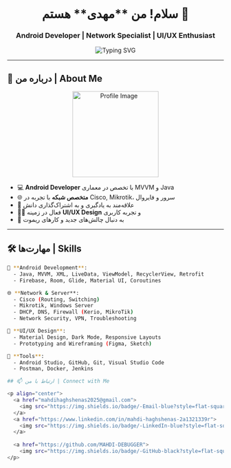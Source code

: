 <h1 align="center">سلام! من **مهدی** هستم 👋</h1>
<h3 align="center">Android Developer | Network Specialist | UI/UX Enthusiast</h3>

<p align="center">
  <img src="https://readme-typing-svg.demolab.com?font=Fira+Code&weight=500&size=22&duration=3000&pause=1000&color=F770B4&center=true&vCenter=true&width=500&lines=Android+Developer+%F0%9F%92%BB;Cisco+%7C+Firewall+%7C+Server+Admin+%F0%9F%92%BE;Always+Learning+%F0%9F%93%9A;Coding+is+My+Lifestyle+%F0%9F%92%AA" alt="Typing SVG" />
</p>

---

## 🧠 درباره من | About Me

<p align="center">
  <img src="https://avatars.githubusercontent.com/u/00000000?v=4" alt="Profile Image" width="200"/>
</p>

- 💻 **Android Developer** با تخصص در معماری MVVM و Java
- 🌐 **متخصص شبکه** با تجربه در Cisco, Mikrotik، سرور و فایروال
- 🎯 علاقه‌مند به یادگیری و به اشتراک‌گذاری دانش
- 🧑‍💻 فعال در زمینه **UI/UX Design** و تجربه کاربری
- 🚀 به دنبال چالش‌های جدید و کارهای ریموت

---

## 🛠 مهارت‌ها | Skills

```bash
📱 **Android Development**:
  - Java, MVVM, XML, LiveData, ViewModel, RecyclerView, Retrofit
  - Firebase, Room, Glide, Material UI, Coroutines

🌐 **Network & Server**:
  - Cisco (Routing, Switching)
  - Mikrotik, Windows Server
  - DHCP, DNS, Firewall (Kerio, MikroTik)
  - Network Security, VPN, Troubleshooting

🎨 **UI/UX Design**:
  - Material Design, Dark Mode, Responsive Layouts
  - Prototyping and Wireframing (Figma, Sketch)

🧰 **Tools**:
  - Android Studio, GitHub, Git, Visual Studio Code
  - Postman, Docker, Jenkins

## 📫 ارتباط با من | Connect with Me

<p align="center">
  <a href="mahdihaghshenas2025@gmail.com">
    <img src="https://img.shields.io/badge/-Email-blue?style=flat-square&logo=gmail" alt="Email" />
  </a>
  <a href="https://www.linkedin.com/in/mahdi-haghshenas-2a1321339r">
    <img src="https://img.shields.io/badge/-LinkedIn-blue?style=flat-square&logo=linkedin" alt="LinkedIn" />
  </a>
  
  <a href="https://github.com/MAHDI-DEBUGGER">
    <img src="https://img.shields.io/badge/-GitHub-black?style=flat-square&logo=github" alt="GitHub" />
</p>

